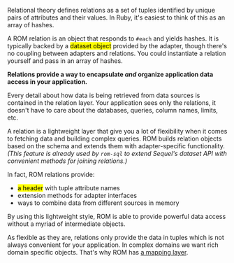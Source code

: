 Relational theory defines relations as a set of tuples identified by unique
pairs of attributes and their values. In Ruby, it's easiest to think of this
as an array of hashes.

A ROM relation is an object that responds to `#each` and yields hashes. It is
typically backed by a <mark>dataset object</mark> provided by the adapter,
though there's no coupling between adapters and relations. You could
instantiate a relation yourself and pass in an array of hashes.

**Relations provide a way to encapsulate *and* organize application data
access in your application.**

Every detail about how data is being retrieved from data sources is
contained in the relation layer. Your application sees only the relations, it
doesn't have to care about the databases, queries, column names, limits, etc.

A relation is a lightweight layer that give you a lot of flexibility when it
comes to fetching data and building complex queries. ROM builds relation
objects based on the schema and extends them with adapter-specific
functionality. _(This feature is already used by `rom-sql` to extend
Sequel's dataset API with convenient methods for joining relations.)_

In fact, ROM relations provide:

* <mark>a header</mark> with tuple attribute names
* extension methods for adapter interfaces
* ways to combine data from different sources in memory

By using this lightweight style, ROM is able to provide powerful data access
without a myriad of intermediate objects.

As flexible as they are, relations only provide the data in tuples which is not
always convenient for your application. In complex domains we want rich domain
specific objects. That's why ROM has [a mapping layer](/introduction/mappers).
